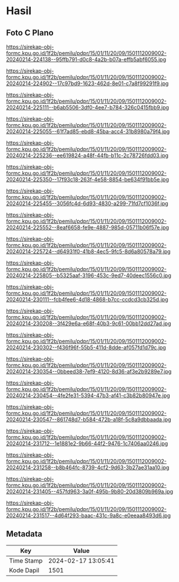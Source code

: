 # Hasil

## Foto C Plano

https://sirekap-obj-formc.kpu.go.id/1f2b/pemilu/pdpr/15/01/11/20/09/1501112009002-20240214-224138--95ffb791-d0c8-4a2b-b07a-effb5abf6055.jpg

https://sirekap-obj-formc.kpu.go.id/1f2b/pemilu/pdpr/15/01/11/20/09/1501112009002-20240214-224902--17c97bd9-1623-462d-8e01-c7a8f99291f9.jpg

https://sirekap-obj-formc.kpu.go.id/1f2b/pemilu/pdpr/15/01/11/20/09/1501112009002-20240214-225111--b6ab5506-3df0-4ee7-b784-326c0415fbb9.jpg

https://sirekap-obj-formc.kpu.go.id/1f2b/pemilu/pdpr/15/01/11/20/09/1501112009002-20240214-225055--61f7ad85-ebd8-45ba-acc4-31b8980a79f4.jpg

https://sirekap-obj-formc.kpu.go.id/1f2b/pemilu/pdpr/15/01/11/20/09/1501112009002-20240214-225236--ee619824-a48f-44fb-b11c-2c78726fdd03.jpg

https://sirekap-obj-formc.kpu.go.id/1f2b/pemilu/pdpr/15/01/11/20/09/1501112009002-20240214-225350--17f93c18-263f-4e58-8854-be634f91bb5e.jpg

https://sirekap-obj-formc.kpu.go.id/1f2b/pemilu/pdpr/15/01/11/20/09/1501112009002-20240214-225455--3056fc4d-6d93-4830-a299-71fd7cf1036f.jpg

https://sirekap-obj-formc.kpu.go.id/1f2b/pemilu/pdpr/15/01/11/20/09/1501112009002-20240214-225552--8eaf6658-fe9e-4887-985d-05711b06f57e.jpg

https://sirekap-obj-formc.kpu.go.id/1f2b/pemilu/pdpr/15/01/11/20/09/1501112009002-20240214-225724--d64931f0-41b8-4ec5-9fc5-8d6a80578a79.jpg

https://sirekap-obj-formc.kpu.go.id/1f2b/pemilu/pdpr/15/01/11/20/09/1501112009002-20240214-225805--b5325aaf-3196-453c-9ed7-40deec1556c0.jpg

https://sirekap-obj-formc.kpu.go.id/1f2b/pemilu/pdpr/15/01/11/20/09/1501112009002-20240214-230111--fcb4fee6-4d18-4868-b7cc-ccdcd3cb325d.jpg

https://sirekap-obj-formc.kpu.go.id/1f2b/pemilu/pdpr/15/01/11/20/09/1501112009002-20240214-230208--3f429e6a-e68f-40b3-9c61-00bb12dd27ad.jpg

https://sirekap-obj-formc.kpu.go.id/1f2b/pemilu/pdpr/15/01/11/20/09/1501112009002-20240214-230302--f436f96f-55b5-411d-8dde-af057fd1d79c.jpg

https://sirekap-obj-formc.kpu.go.id/1f2b/pemilu/pdpr/15/01/11/20/09/1501112009002-20240214-230354--0bbeed38-7ef9-4120-8d36-af3e2b9289e7.jpg

https://sirekap-obj-formc.kpu.go.id/1f2b/pemilu/pdpr/15/01/11/20/09/1501112009002-20240214-230454--4fe2fe31-5394-47b3-af41-c3b82b80947e.jpg

https://sirekap-obj-formc.kpu.go.id/1f2b/pemilu/pdpr/15/01/11/20/09/1501112009002-20240214-230547--861748d7-b584-472b-a18f-5c8a9dbbaada.jpg

https://sirekap-obj-formc.kpu.go.id/1f2b/pemilu/pdpr/15/01/11/20/09/1501112009002-20240214-231712--1e1881e2-9b66-44f2-9476-1c7406aa0246.jpg

https://sirekap-obj-formc.kpu.go.id/1f2b/pemilu/pdpr/15/01/11/20/09/1501112009002-20240214-231258--b8b464fc-8739-4cf2-9d63-3b27ae31aa10.jpg

https://sirekap-obj-formc.kpu.go.id/1f2b/pemilu/pdpr/15/01/11/20/09/1501112009002-20240214-231405--457fd963-3a0f-495b-9b80-20d3809b969a.jpg

https://sirekap-obj-formc.kpu.go.id/1f2b/pemilu/pdpr/15/01/11/20/09/1501112009002-20240214-231517--4d64f293-baac-431c-9a8c-e0eeaa8493d6.jpg


## Metadata

| Key        | Value               |
| ---------- | ------------------- |
| Time Stamp | 2024-02-17 13:05:41 |
| Kode Dapil | 1501                |




